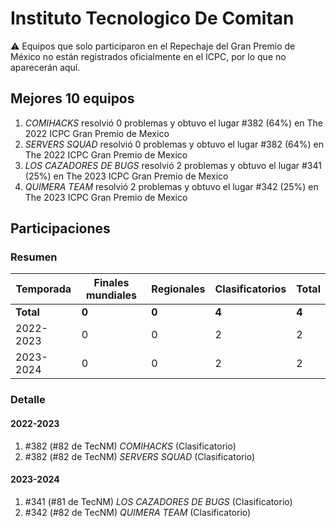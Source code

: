 # Instituto Tecnologico De Comitan

:warning: Equipos que solo participaron en el Repechaje del Gran Premio de México no están registrados oficialmente en el ICPC, por lo que no aparecerán aquí.

## Mejores 10 equipos

1. _COMIHACKS_ resolvió 0 problemas y obtuvo el lugar #382 (64%) en The 2022 ICPC Gran Premio de Mexico
1. _SERVERS SQUAD_ resolvió 0 problemas y obtuvo el lugar #382 (64%) en The 2022 ICPC Gran Premio de Mexico
1. _LOS CAZADORES DE BUGS_ resolvió 2 problemas y obtuvo el lugar #341 (25%) en The 2023 ICPC Gran Premio de Mexico
1. _QUIMERA TEAM_ resolvió 2 problemas y obtuvo el lugar #342 (25%) en The 2023 ICPC Gran Premio de Mexico

## Participaciones

### Resumen

| Temporada | Finales mundiales | Regionales | Clasificatorios | Total |
| --- | --- | --- | --- | --- |
| **Total** | **0** | **0** | **4** | **4** |
| 2022-2023 | 0 | 0 | 2 | 2 |
| 2023-2024 | 0 | 0 | 2 | 2 |

### Detalle

#### 2022-2023

1. #382 (#82 de TecNM) _COMIHACKS_ (Clasificatorio)
1. #382 (#82 de TecNM) _SERVERS SQUAD_ (Clasificatorio)

#### 2023-2024

1. #341 (#81 de TecNM) _LOS CAZADORES DE BUGS_ (Clasificatorio)
1. #342 (#82 de TecNM) _QUIMERA TEAM_ (Clasificatorio)




